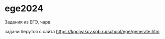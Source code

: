 # ege2024

 Задания из ЕГЭ, чарв

задачи берутся с сайта https://kpolyakov.spb.ru/school/ege/generate.htm
